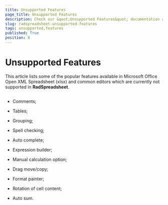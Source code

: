 ```yaml
---
title: Unsupported Features
page_title: Unsupported Features
description: Check our &quot;Unsupported Features&quot; documentation article for the RadSpreadsheet {{ site.framework_name }} control.
slug: radspreadsheet-unsupported-features
tags: unsupported,features
published: True
position: 8
---
```


# Unsupported Features



This article lists some of the popular features available in Microsoft Office Open XML Spreadsheet (xlsx) and common editors
        which are currently not supported in __RadSpreadsheet__.
      

## 

* Comments;

* Tables;

* Grouping;

* Spell checking;

* Auto complete;

* Expression builder;

* Manual calculation option;

* Drag move/copy;

* Format painter;

* Rotation of cell content;

* Auto sum.


